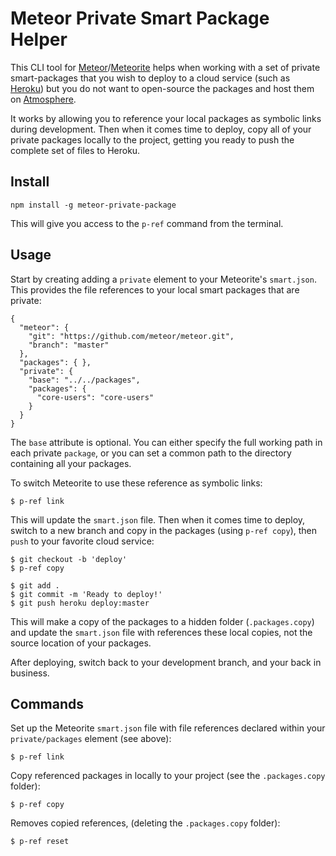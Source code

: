 # Meteor Private Smart Package Helper

This CLI tool for [Meteor](http://meteor.com/)/[Meteorite](http://oortcloud.github.com/meteorite/)
helps when working with a set of private smart-packages
that you wish to deploy to a cloud service
(such as [Heroku](https://github.com/oortcloud/heroku-buildpack-meteorite))
but you do not want to open-source the packages and host them
on [Atmosphere](https://atmosphere.meteor.com/).

It works by allowing you to reference your local packages as symbolic links during development.
Then when it comes time to deploy, copy all of your private packages locally to the
project, getting you ready to push the complete set of files to Heroku.


## Install

    npm install -g meteor-private-package

This will give you access to the `p-ref` command from the terminal.


## Usage

Start by creating adding a `private` element to your Meteorite's `smart.json`.
This provides the file references to your local smart packages that are private:

    {
      "meteor": {
        "git": "https://github.com/meteor/meteor.git",
        "branch": "master"
      },
      "packages": { },
      "private": {
        "base": "../../packages",
        "packages": {
          "core-users": "core-users"
        }
      }
    }

The `base` attribute is optional.  You can either specify the full working path
in each private `package`, or you can set a common path to the directory containing
all your packages.

To switch Meteorite to use these reference as symbolic links:

    $ p-ref link

This will update the `smart.json` file.  Then when it comes time to deploy, switch to a new branch
and copy in the packages (using `p-ref copy`), then `push` to your favorite cloud service:

    $ git checkout -b 'deploy'
    $ p-ref copy

    $ git add .
    $ git commit -m 'Ready to deploy!'
    $ git push heroku deploy:master

This will make a copy of the packages to a hidden folder (`.packages.copy`) and update the `smart.json` file
with references these local copies, not the source location of your packages.

After deploying, switch back to your development branch, and your back in business.


## Commands

Set up the Meteorite `smart.json` file with file references declared
within your `private/packages` element (see above):

    $ p-ref link

Copy referenced packages in locally to your project (see the `.packages.copy` folder):

    $ p-ref copy

Removes copied references, (deleting the `.packages.copy` folder):

    $ p-ref reset


